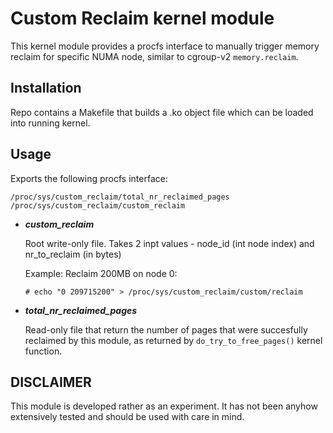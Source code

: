 # Custom Reclaim kernel module

This kernel module provides a procfs interface to manually trigger memory reclaim for specific NUMA node, similar to cgroup-v2 `memory.reclaim`. 

## Installation

Repo contains a Makefile that builds a .ko object file which can be loaded into running kernel.

## Usage

Exports the following procfs interface:
~~~
/proc/sys/custom_reclaim/total_nr_reclaimed_pages
/proc/sys/custom_reclaim/custom_reclaim
~~~
* ***custom_reclaim***
  
  Root write-only file. Takes 2 inpt values - node_id (int node index) and nr_to_reclaim (in bytes)

  Example: Reclaim 200MB on node 0:
  ~~~
  # echo "0 209715200" > /proc/sys/custom_reclaim/custom/reclaim
  ~~~
* ***total_nr_reclaimed_pages***

  Read-only file that return the number of pages that were succesfully reclaimed by this module, as returned by `do_try_to_free_pages()` kernel function.

## DISCLAIMER

This module is developed rather as an experiment. It has not been anyhow extensively tested and should be used with care in mind.

